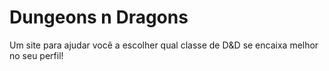 # Dungeons n Dragons
 Um site para ajudar você a escolher qual classe de D&D se encaixa melhor no seu perfil!
